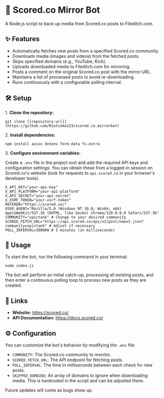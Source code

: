 <html>
    <div class="header">
        <h1>📸 Scored.co Mirror Bot</h1>
        <p>A Node.js script to back up media from Scored.co posts to Fileditch.com.</p>
    </div>
    <div class="section">
        <h2>✨ Features</h2>
        <ul>
            <li>Automatically fetches new posts from a specified Scored.co community.</li>
            <li>Downloads media (images and videos) from the fetched posts.</li>
            <li>Skips specified domains (e.g., YouTube, Kick).</li>
            <li>Uploads downloaded media to Fileditch.com for mirroring.</li>
            <li>Posts a comment on the original Scored.co post with the mirror URL.</li>
            <li>Maintains a list of processed posts to avoid re-downloading.</li>
            <li>Runs continuously with a configurable polling interval.</li>
        </ul>
    </div>
    <div class="section">
        <h2>🛠️ Setup</h2>
        <p>1. <strong>Clone the repository:</strong></p>
        <pre><code>git clone [[repository-url]](https://github.com/Riotcoke123/scored.co_mirrorbot)</code></pre>
        <p>2. <strong>Install dependencies:</strong></p>
        <pre><code>npm install axios dotenv form-data fs-extra</code></pre>
        <p>3. <strong>Configure environment variables:</strong></p>
        <p>Create a <code>.env</code> file in the project root and add the required API keys and configuration settings. You can obtain these from a logged-in session on Scored.co's website (look for requests to <code>api.scored.co</code> in your browser's developer tools).</p>
        <pre><code>X_API_KEY="your-api-key"
X_API_PLATFORM="your-api-platform"
X_API_SECRET="your-api-secret"
X_XSRF_TOKEN="your-xsrf-token"
REFERER="https://scored.co/"
USER_AGENT="Mozilla/5.0 (Windows NT 10.0; Win64; x64) AppleWebKit/537.36 (KHTML, like Gecko) Chrome/120.0.0.0 Safari/537.36"
COMMUNITY="spictank" # Change to your desired community
SCORED_FETCH_URL="https://api.scored.co/api/v2/post/newv2.json?community=spictank" # Adjust if necessary
POLL_INTERVAL=300000 # 5 minutes (in milliseconds)</code></pre>
    </div>
    <div class="section">
        <h2>🚀 Usage</h2>
        <p>To start the bot, run the following command in your terminal:</p>
        <pre><code>node index.js</code></pre>
        <p>The bot will perform an initial catch-up, processing all existing posts, and then enter a continuous polling loop to process new posts as they are created.</p>
    </div>
    <div class="section">
        <h2>🔗 Links</h2>
        <ul>
            <li><strong>Website:</strong> <a href="https://scored.co/">https://scored.co/</a></li>
            <li><strong>API Documentation:</strong> <a href="https://docs.scored.co/">https://docs.scored.co/</a></li>
        </ul>
    </div>
    <div class="section">
        <h2>⚙️ Configuration</h2>
        <p>You can customize the bot's behavior by modifying the <code>.env</code> file:</p>
        <ul>
            <li><code>COMMUNITY</code>: The Scored.co community to monitor.</li>
            <li><code>SCORED_FETCH_URL</code>: The API endpoint for fetching posts.</li>
            <li><code>POLL_INTERVAL</code>: The time in milliseconds between each check for new posts.</li>
            <li><code>SKIPPED_DOMAINS</code>: An array of domains to ignore when downloading media. This is hardcoded in the script and can be adjusted there.</li>
        </ul>
    </div>
    <p>Future updates will come as bugs show up.</p>

</body>
</html>
